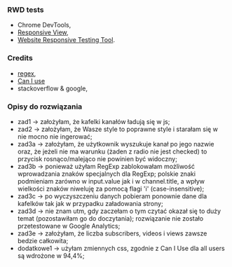 ### RWD tests
* Chrome DevTools,
* [Responsive View](http://responsiv.eu/),
* [Website Responsive Testing Tool](http://responsivetesttool.com/).

### Credits
* [regex](https://regex101.com/),
* [Can I use](https://www.caniuse.com/)
* stackoverflow & google,

### Opisy do rozwiązania
* zad1 -> założyłam, że kafelki kanałów ładują się w js;
* zad2 -> założyłam, że Wasze style to poprawne style i starałam się w nie mocno nie ingerować;
* zad3a -> założyłam, że użytkownik wyszukuje kanał po jego nazwie oraz, że jeżeli nie ma warunku (żaden z radio nie jest checked) to przycisk rosnąco/malejąco nie powinien być widoczny;
* zad3b -> ponieważ użyłam RegExp zablokowałam możliwość wprowadzania znaków specjalnych dla RegExp; polskie znaki podmieniam zarówno w input.value jak i w channel.title, a wpływ wielkości znaków niweluję za pomocą flagi 'i' (case-insensitive);
* zad3c -> po wyczyszczeniu danych pobieram ponownie dane dla kafelków tak jak w przypadku załadowania strony; 
* zad3d -> nie znam utm, gdy zaczełam o tym czytać okazał się to duży temat (pozostawiłam go do doczytania); rozwiązanie nie zostało przetestowane w Google Analytics; 
* zad3e -> założyłam, że liczba subscribers, videos i views zawsze bedzie całkowita;
* dodatkowe1 -> użyłam zmiennych css, zgodnie z Can I Use dla all users są wdrożone w 94,4%;